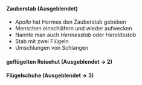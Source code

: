 #### Zauberstab (Ausgeblendet)

-   _Apollo_ hat Hermes den Zauberstab gebeben
-   Menschen einschläfern und wieder aufwecken
-   Nannte man auch _Hermesstab_ oder _Heroldsstab_
-   Stab mit zwei Flügeln
-   Umschlungen von Schlangen

#### geflügelten Reisehut (Ausgeblendet -> 2)

#### Flügelschuhe (Ausgeblendet -> 3)
